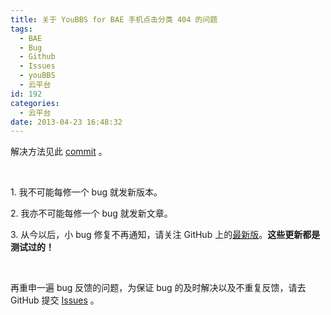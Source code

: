 ```yaml
---
title: 关于 YouBBS for BAE 手机点击分类 404 的问题
tags:
  - BAE
  - Bug
  - Github
  - Issues
  - youBBS
  - 云平台
id: 192
categories:
  - 云平台
date: 2013-04-23 16:48:32
---
```


解决方法见此 [commit](https://github.com/sinosky/youbbs/commit/c5abeb664f58ec73a45f4158f031fc8c539be493) 。

&nbsp;

1\. 我不可能每修一个 bug 就发新版本。

2\. 我亦不可能每修一个 bug 就发新文章。

3\. 从今以后，小 bug 修复不再通知，请关注 GitHub 上的[最新版](https://github.com/sinosky/youbbs)。**这些更新都是测试过的！**

&nbsp;

再重申一遍 bug 反馈的问题，为保证 bug 的及时解决以及不重复反馈，请去 GitHub 提交 [Issues](https://github.com/sinosky/youbbs/issues/new) 。